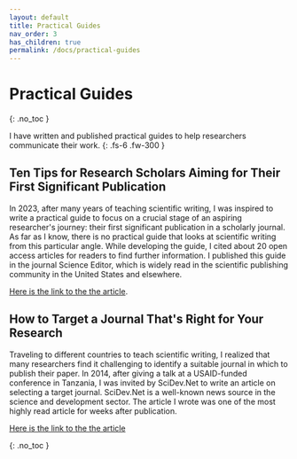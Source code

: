 ```yaml
---
layout: default
title: Practical Guides
nav_order: 3
has_children: true
permalink: /docs/practical-guides
---
```


# Practical Guides
{: .no_toc }

I have written and published practical guides to help researchers communicate their work.
{: .fs-6 .fw-300 }

## Ten Tips for Research Scholars Aiming for Their First Significant Publication

In 2023, after many years of teaching scientific writing, I was inspired to write a practical guide to focus on a crucial stage of an aspiring researcher's journey: their first significant publication in a scholarly journal. As far as I know, there is no practical guide that looks at scientific writing from this particular angle. While developing the guide, I cited about 20 open access articles for readers to find further information. I published this guide in the journal Science Editor, which is widely read in the scientific publishing community in the United States and elsewhere.

[Here is the link to the the article](https://www.csescienceeditor.org/article/ten-tips-for-research-scholars-aiming-for-their-first-significant-publication/).

## How to Target a Journal That's Right for Your Research

Traveling to different countries to teach scientific writing, I realized that many researchers find it challenging to identify a suitable journal in which to publish their paper. In 2014, after giving a talk at a USAID-funded conference in Tanzania, I was invited by SciDev.Net to write an article on selecting a target journal. SciDev.Net is a well-known news source in the science and development sector. The article I wrote was one of the most highly read article for weeks after publication.

[Here is the link to the the article](https://www.scidev.net/global/practical-guides/target-journal-right-research-communicate-publish/.)

{: .no_toc }
